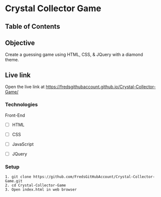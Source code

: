 # Crystal Collector Game

## Table of Contents 

## Objective 

Create a guessing game using HTML, CSS, & JQuery with a diamond theme.

## Live link
Open the live link at https://fredsgithubaccount.github.io/Crystal-Collector-Game/

### Technologies
Front-End
- [ ] HTML
- [ ] CSS
- [ ] JavaScript
- [ ] JQuery


### Setup 
```
1. git clone https://github.com/FredsGitHubAccount/Crystal-Collector-Game.git
2. cd Crystal-Collector-Game
3. Open index.html in web browser

```